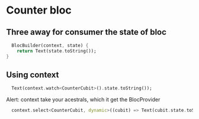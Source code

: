 # Counter bloc

## Three away for consumer the state of bloc

```dart
  BlocBuilder(context, state) {
    return Text(state.toString());
}
```

## Using context

```dart
  Text(context.watch<CounterCubit>().state.toString());
```

Alert: context take your acestrals, which it get the BlocProvider

```dart
  context.select<CounterCubit, dynamic>((cubit) => Text(cubit.state.toString()));
```
